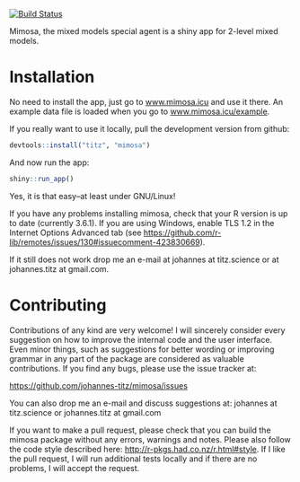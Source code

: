 
[![Build
Status](https://travis-ci.org/johannes-titz/mimosa.svg?branch=master)](https://travis-ci.org/johannes-titz/mimosa)

Mimosa, the mixed models special agent is a shiny app for 2-level mixed
models.

# Installation

No need to install the app, just go to www.mimosa.icu and use it there.
An example data file is loaded when you go to www.mimosa.icu/example.

If you really want to use it locally, pull the development version from
github:

``` r
devtools::install("titz", "mimosa")
```

And now run the app:

``` r
shiny::run_app()
```

Yes, it is that easy–at least under GNU/Linux\!

If you have any problems installing mimosa, check that your R version is
up to date (currently 3.6.1). If you are using Windows, enable TLS 1.2
in the Internet Options Advanced tab (see
<https://github.com/r-lib/remotes/issues/130#issuecomment-423830669>).

If it still does not work drop me an e-mail at johannes at titz.science
or at johannes.titz at gmail.com.

<!-- For an introduction to mimosa please check out [@Titz2020]. -->

# Contributing

Contributions of any kind are very welcome\! I will sincerely consider
every suggestion on how to improve the internal code and the user
interface. Even minor things, such as suggestions for better wording or
improving grammar in any part of the package are considered as valuable
contributions. If you find any bugs, please use the issue tracker at:

<https://github.com/johannes-titz/mimosa/issues>

You can also drop me an e-mail and discuss suggestions at: johannes at
titz.science or johannes.titz at gmail.com

If you want to make a pull request, please check that you can build the
mimosa package without any errors, warnings and notes. Please also
follow the code style described here:
<http://r-pkgs.had.co.nz/r.html#style>. If I like the pull request, I
will run additional tests locally and if there are no problems, I will
accept the request.

<!-- # References -->
